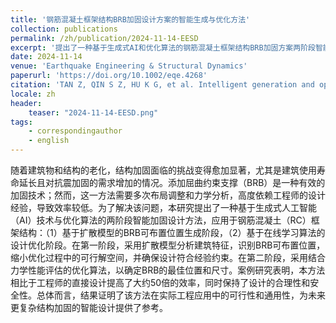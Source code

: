 ```yaml
---
title: '钢筋混凝土框架结构BRB加固设计方案的智能生成与优化方法'
collection: publications
permalink: /zh/publication/2024-11-14-EESD
excerpt: '提出了一种基于生成式AI和优化算法的钢筋混凝土框架结构BRB加固方案两阶段智能设计方法，实现了建筑需求和结构要求的设计解耦。'
date: 2024-11-14
venue: 'Earthquake Engineering & Structural Dynamics'
paperurl: 'https://doi.org/10.1002/eqe.4268'
citation: 'TAN Z, QIN S Z, HU K G, et al. Intelligent generation and optimization method for the retrofit design of RC frame structures using buckling-restrained braces[J/OL]. Earthquake Engineering & Structural Dynamics, 2024[2024-11-14]. https://onlinelibrary.wiley.com/doi/10.1002/eqe.4268. DOI:10.1002/eqe.4268.'
locale: zh
header:
    teaser: "2024-11-14-EESD.png"
tags: 
    - correspondingauthor
    - english
---
```


随着建筑物和结构的老化，结构加固面临的挑战变得愈加显著，尤其是建筑使用寿命延长且对抗震加固的需求增加的情况。添加屈曲约束支撑（BRB）是一种有效的加固技术；然而，这一方法需要多次布局调整和力学分析，高度依赖工程师的设计经验，导致效率较低。为了解决该问题，本研究提出了一种基于生成式人工智能（AI）技术与优化算法的两阶段智能加固设计方法，应用于钢筋混凝土（RC）框架结构：（1）基于扩散模型的BRB可布置位置生成阶段，（2）基于在线学习算法的设计优化阶段。在第一阶段，采用扩散模型分析建筑特征，识别BRB可布置位置，缩小优化过程中的可行解空间，并确保设计符合经验约束。在第二阶段，采用结合力学性能评估的优化算法，以确定BRB的最佳位置和尺寸。案例研究表明，本方法相比于工程师的直接设计提高了大约50倍的效率，同时保持了设计的合理性和安全性。总体而言，结果证明了该方法在实际工程应用中的可行性和通用性，为未来更复杂结构加固的智能设计提供了参考。
